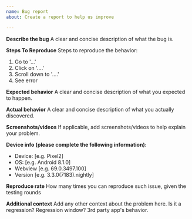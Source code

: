 ```yaml
---
name: Bug report
about: Create a report to help us improve

---
```


**Describe the bug**
A clear and concise description of what the bug is.

**Steps To Reproduce**
Steps to reproduce the behavior:
1. Go to '...'
2. Click on '....'
3. Scroll down to '....'
4. See error

**Expected behavior**
A clear and concise description of what you expected to happen.

**Actual behavior**
A clear and concise description of what you actually discovered.

**Screenshots/videos**
If applicable, add screenshots/videos to help explain your problem.


**Device info (please complete the following information):**
 - Device: [e.g. Pixel2]
 - OS: [e.g. Android 8.1.0]
 - Webview [e.g. 69.0.3497.100]
 - Version [e.g. 3.3.0(7183).nightly]

**Reproduce rate**
How many times you can reproduce such issue, given the testing rounds

**Additional context**
Add any other context about the problem here.
Is it a regression? Regression window?
3rd party app's behavior.
